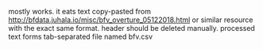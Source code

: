 mostly works.
it eats text copy-pasted from http://bfdata.juhala.io/misc/bfv_overture_05122018.html or similar resource with the exact same format.
header should be deleted manually.
processed text forms tab-separated file named bfv.csv
